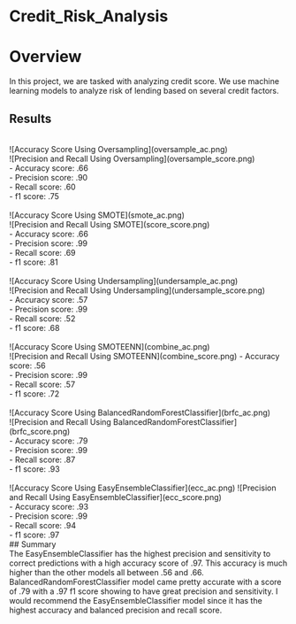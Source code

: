 # Credit_Risk_Analysis
# Overview 
In this project, we are tasked with analyzing credit score. We use machine learning models to analyze risk of lending based on several credit factors.
## Results
<br>
![Accuracy Score Using Oversampling](oversample_ac.png)
<br>
![Precision and Recall Using Oversampling](oversample_score.png)
<br>
-	Accuracy score: .66  <br>
-	Precision  score: .90  <br>
-	Recall score: .60 <br>
-	f1 score: .75 <br>
<br>
![Accuracy Score Using SMOTE](smote_ac.png)
<br>
![Precision and Recall Using SMOTE](score_score.png)
<br>
-	Accuracy score: .66 <br>
-	Precision  score: .99 <br>
-	Recall score: .69 <br>
-	f1 score: .81 <br>
<br>
![Accuracy Score Using Undersampling](undersample_ac.png)
<br>
![Precision and Recall Using Undersampling](undersample_score.png)
<br>
-	Accuracy score: .57 <br>
-	Precision  score: .99 <br>
-	Recall score: .52 <br>
-	f1 score: .68 <br>
<br>
![Accuracy Score Using SMOTEENN](combine_ac.png)
<br>
![Precision and Recall Using SMOTEENN](combine_score.png)
-	Accuracy score: .56 <br>
-	Precision  score: .99 <br>
-	Recall score: .57 <br>
-	f1 score: .72 <br>
<br>
![Accuracy Score Using BalancedRandomForestClassifier](brfc_ac.png)
<br>
![Precision and Recall Using BalancedRandomForestClassifier](brfc_score.png)
<br>
-	Accuracy score: .79 <br>
-	Precision  score: .99 <br>
-	Recall score: .87 <br>
-	f1 score: .93 <br>
<br>
![Accuracy Score Using EasyEnsembleClassifier](ecc_ac.png)
![Precision and Recall Using EasyEnsembleClassifier](ecc_score.png)
<br>
-	Accuracy score: .93 <br>
-	Precision  score: .99 <br>
-	Recall score: .94 <br>
-	f1 score: .97 <br>
## Summary <br>
The EasyEnsembleClassifier has the highest precision and sensitivity to correct predictions with a high accuracy score of .97. This accuracy is much higher than the other models all between .56 and .66. BalancedRandomForestClassifier model came pretty accurate with a score of .79 with a .97 f1 score showing to have great precision and sensitivity. I would recommend the EasyEnsembleClassifier model since it has the highest accuracy and balanced precision and recall score.
